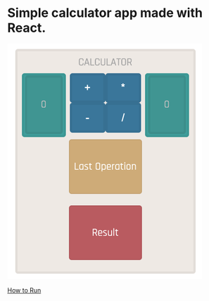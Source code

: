# Simple calculator app made with React.

![](https://github.com/faultyagatha/calculator/blob/master/images/img.png)


[How to Run](https://github.com/faultyagatha/calculator/tree/master/calculator)

